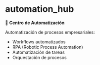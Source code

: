 # automation_hub

🤖 **Centro de Automatización**

Automatización de procesos empresariales:
- Workflows automatizados
- RPA (Robotic Process Automation)
- Automatización de tareas
- Orquestación de procesos
